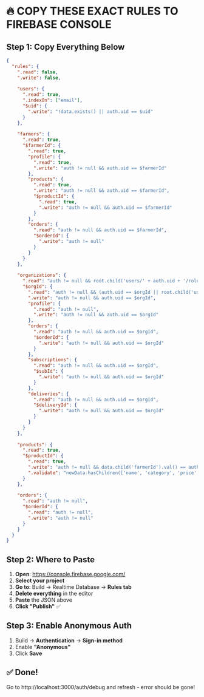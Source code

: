 # 🔥 COPY THESE EXACT RULES TO FIREBASE CONSOLE

## Step 1: Copy Everything Below
```json
{
  "rules": {
    ".read": false,
    ".write": false,
    
    "users": {
      ".read": true,
      ".indexOn": ["email"],
      "$uid": {
        ".write": "!data.exists() || auth.uid == $uid"
      }
    },
    
    "farmers": {
      ".read": true,
      "$farmerId": {
        ".read": true,
        "profile": {
          ".read": true,
          ".write": "auth != null && auth.uid == $farmerId"
        },
        "products": {
          ".read": true,
          ".write": "auth != null && auth.uid == $farmerId",
          "$productId": {
            ".read": true,
            ".write": "auth != null && auth.uid == $farmerId"
          }
        },
        "orders": {
          ".read": "auth != null && auth.uid == $farmerId",
          "$orderId": {
            ".write": "auth != null"
          }
        }
      }
    },
    
    "organizations": {
      ".read": "auth != null && root.child('users/' + auth.uid + '/role').val() == 'organization'",
      "$orgId": {
        ".read": "auth != null && (auth.uid == $orgId || root.child('users/' + auth.uid + '/role').val() == 'organization')",
        ".write": "auth != null && auth.uid == $orgId",
        "profile": {
          ".read": "auth != null",
          ".write": "auth != null && auth.uid == $orgId"
        },
        "orders": {
          ".read": "auth != null && auth.uid == $orgId",
          "$orderId": {
            ".write": "auth != null && auth.uid == $orgId"
          }
        },
        "subscriptions": {
          ".read": "auth != null && auth.uid == $orgId",
          "$subId": {
            ".write": "auth != null && auth.uid == $orgId"
          }
        },
        "deliveries": {
          ".read": "auth != null && auth.uid == $orgId",
          "$deliveryId": {
            ".write": "auth != null && auth.uid == $orgId"
          }
        }
      }
    },
    
    "products": {
      ".read": true,
      "$productId": {
        ".read": true,
        ".write": "auth != null && data.child('farmerId').val() == auth.uid",
        ".validate": "newData.hasChildren(['name', 'category', 'price', 'unit', 'stock', 'description', 'farmerId', 'isActive'])"
      }
    },
    
    "orders": {
      ".read": "auth != null",
      "$orderId": {
        ".read": "auth != null",
        ".write": "auth != null"
      }
    }
  }
}
```

## Step 2: Where to Paste
1. **Open**: https://console.firebase.google.com/
2. **Select your project**
3. **Go to**: Build → Realtime Database → **Rules tab**
4. **Delete everything** in the editor
5. **Paste** the JSON above
6. **Click "Publish"** ✅

## Step 3: Enable Anonymous Auth
1. Build → **Authentication** → **Sign-in method**
2. Enable **"Anonymous"**
3. Click **Save**

## ✅ Done!
Go to http://localhost:3000/auth/debug and refresh - error should be gone!
